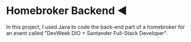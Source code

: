 # Homebroker Backend :arrow_backward:
In this project, I used Java to code the back-end part of a homebroker for an event called "DevWeek DIO + Santander Full-Stack Developer".
